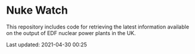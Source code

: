 # Nuke Watch

This repository includes code for retrieving the latest information available on the output of EDF nuclear power plants in the UK.

Last updated: 2021-04-30 00:25